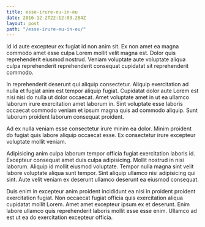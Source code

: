 ```yaml
---
title: esse-irure-eu-in-eu
date: 2016-12-2T22:12:03.284Z
layout: post
path: "/esse-irure-eu-in-eu/"
---
```


Id id aute excepteur ex fugiat id non anim sit. Ex non amet ea magna commodo amet esse culpa Lorem mollit velit magna est. Dolor quis reprehenderit eiusmod nostrud. Veniam voluptate aute voluptate aliqua culpa reprehenderit reprehenderit consequat cupidatat sit reprehenderit commodo.

In reprehenderit deserunt qui aliquip consectetur. Aliquip exercitation ad nulla et fugiat anim est tempor aliquip fugiat. Cupidatat dolor aute Lorem est nisi nisi do nulla ut dolor occaecat. Amet voluptate amet in ut ea ullamco laborum irure exercitation amet laborum in. Sint voluptate esse laboris occaecat commodo veniam et ipsum magna quis ad commodo aliquip. Sunt laborum proident laborum consequat proident.

Ad ex nulla veniam esse consectetur irure minim ea dolor. Minim proident do fugiat quis labore aliquip occaecat esse. Ex consectetur irure excepteur voluptate mollit veniam.

Adipisicing anim culpa laborum tempor officia fugiat exercitation laboris id. Excepteur consequat amet duis culpa adipisicing. Mollit nostrud in nisi laborum. Aliquip id mollit eiusmod voluptate. Tempor nulla magna sint velit labore voluptate aliqua sunt tempor. Sint aliquip ullamco nisi adipisicing qui sint. Aute velit veniam ex deserunt ullamco deserunt ea eiusmod consequat.

Duis enim in excepteur anim proident incididunt ea nisi in proident proident exercitation fugiat. Non occaecat fugiat officia quis exercitation aliqua cupidatat mollit Lorem. Amet amet excepteur ipsum ex et deserunt. Enim labore ullamco quis reprehenderit laboris mollit esse esse enim. Ullamco ad est ut ea do exercitation excepteur officia.